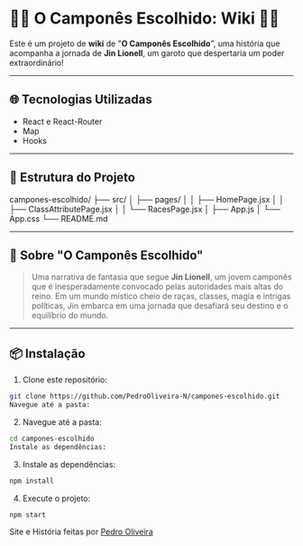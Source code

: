 # 👨‍🌾 O Camponês Escolhido: Wiki 👨‍🌾

Este é um projeto de **wiki** de "**__O__ __Camponês__ __Escolhido__**", uma história que acompanha a jornada de **__Jin__ __Lionell__**, um garoto que despertaria um poder extraordinário!

---

## 🌐 Tecnologias Utilizadas

- React e React-Router
- Map
- Hooks

---

## 📁 Estrutura do Projeto

campones-escolhido/
├── src/
│ ├── pages/
│ │ ├── HomePage.jsx
│ │ ├── ClassAttributePage.jsx
│ │ └── RacesPage.jsx
│ ├── App.js
│ └── App.css
└── README.md

---

## 🧠 Sobre "O Camponês Escolhido"

> Uma narrativa de fantasia que segue **__Jin__ __Lionell__**, um jovem camponês que é inesperadamente convocado pelas autoridades mais altas do reino. Em um mundo místico cheio de raças, classes, magia e intrigas políticas, Jin embarca em uma jornada que desafiará seu destino e o equilíbrio do mundo.

---

## 📦 Instalação

1. Clone este repositório:
```bash
git clone https://github.com/PedroOliveira-N/campones-escolhido.git
Navegue até a pasta:
```

2. Navegue até a pasta:
```bash
cd campones-escolhido
Instale as dependências:
```

3. Instale as dependências:
```bash
npm install
```

4. Execute o projeto:

```bash
npm start
```

Site e História feitas por [Pedro Oliveira](https://github.com/PedroOliveira-N/)
